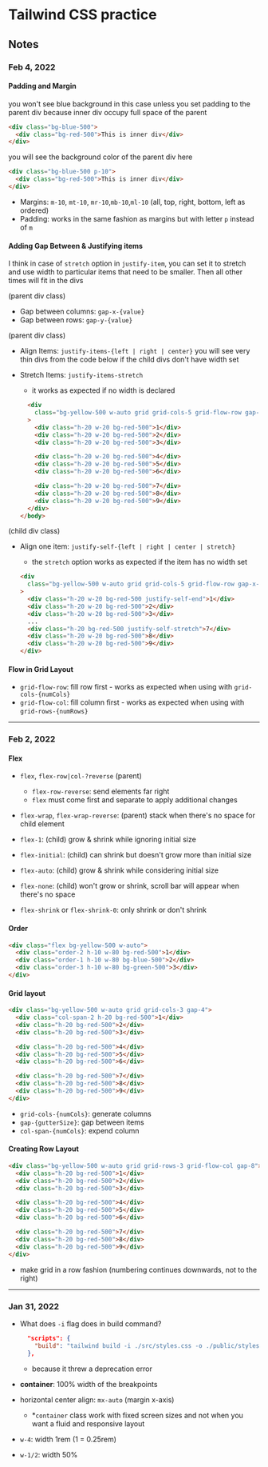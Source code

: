 # Tailwind CSS practice

## Notes

### Feb 4, 2022

#### Padding and Margin

you won't see blue background in this case unless you set padding to the parent div because inner div occupy full space of the parent

```html
<div class="bg-blue-500">
  <div class="bg-red-500">This is inner div</div>
</div>
```

you will see the background color of the parent div here

```html
<div class="bg-blue-500 p-10">
  <div class="bg-red-500">This is inner div</div>
</div>
```

- Margins: `m-10`, `mt-10`, `mr-10`,`mb-10`,`ml-10` (all, top, right, bottom, left as ordered)
- Padding: works in the same fashion as margins but with letter `p` instead of `m`

#### Adding Gap Between & Justifying items

I think in case of `stretch` option in `justify-item`, you can set it to stretch and use width to particular items that need to be smaller. Then all other times will fit in the divs

(parent div class)

- Gap between columns: `gap-x-{value}`
- Gap between rows: `gap-y-{value}`

(parent div class)

- Align Items: `justify-items-{left | right | center}`
  you will see very thin divs from the code below if the child divs don't have width set
- Stretch Items: `justify-items-stretch`

  - it works as expected if no width is declared

  ```html
    <div
      class="bg-yellow-500 w-auto grid grid-cols-5 grid-flow-row gap-x-2 gap-y-4 justify-items-center"
    >
      <div class="h-20 w-20 bg-red-500">1</div>
      <div class="h-20 w-20 bg-red-500">2</div>
      <div class="h-20 w-20 bg-red-500">3</div>

      <div class="h-20 w-20 bg-red-500">4</div>
      <div class="h-20 w-20 bg-red-500">5</div>
      <div class="h-20 w-20 bg-red-500">6</div>

      <div class="h-20 w-20 bg-red-500">7</div>
      <div class="h-20 w-20 bg-red-500">8</div>
      <div class="h-20 w-20 bg-red-500">9</div>
    </div>
  </body>
  ```

(child div class)

- Align one item: `justify-self-{left | right | center | stretch}`

  - the `stretch` option works as expected if the item has no width set

  ```html
  <div
    class="bg-yellow-500 w-auto grid grid-cols-5 grid-flow-row gap-x-2 gap-y-4"
  >
    <div class="h-20 w-20 bg-red-500 justify-self-end">1</div>
    <div class="h-20 w-20 bg-red-500">2</div>
    <div class="h-20 w-20 bg-red-500">3</div>
    ...
    <div class="h-20 bg-red-500 justify-self-stretch">7</div>
    <div class="h-20 w-20 bg-red-500">8</div>
    <div class="h-20 w-20 bg-red-500">9</div>
  </div>
  ```

#### Flow in Grid Layout

- `grid-flow-row`: fill row first - works as expected when using with `grid-cols-{numCols}`
- `grid-flow-col`: fill column first - works as expected when using with `grid-rows-{numRows}`

---

### Feb 2, 2022

#### Flex

- `flex`, `flex-row|col-?reverse` (parent)
  - `flex-row-reverse`: send elements far right
  - `flex` must come first and separate to apply additional changes
- `flex-wrap`, `flex-wrap-reverse`: (parent) stack when there's no space for child element

- `flex-1`: (child) grow & shrink while ignoring initial size
- `flex-initial`: (child) can shrink but doesn't grow more than initial size
- `flex-auto`: (child) grow & shrink while considering initial size
- `flex-none`: (child) won't grow or shrink, scroll bar will appear when there's no space
- `flex-shrink` or `flex-shrink-0`: only shrink or don't shrink

#### Order

```html
<div class="flex bg-yellow-500 w-auto">
  <div class="order-2 h-10 w-80 bg-red-500">1</div>
  <div class="order-1 h-10 w-80 bg-blue-500">2</div>
  <div class="order-3 h-10 w-80 bg-green-500">3</div>
</div>
```

#### Grid layout

```html
<div class="bg-yellow-500 w-auto grid grid-cols-3 gap-4">
  <div class="col-span-2 h-20 bg-red-500">1</div>
  <div class="h-20 bg-red-500">2</div>
  <div class="h-20 bg-red-500">3</div>

  <div class="h-20 bg-red-500">4</div>
  <div class="h-20 bg-red-500">5</div>
  <div class="h-20 bg-red-500">6</div>

  <div class="h-20 bg-red-500">7</div>
  <div class="h-20 bg-red-500">8</div>
  <div class="h-20 bg-red-500">9</div>
</div>
```

- `grid-cols-{numCols}`: generate columns
- `gap-{gutterSize}`: gap between items
- `col-span-{numCols}`: expend column

#### Creating Row Layout

```html
<div class="bg-yellow-500 w-auto grid grid-rows-3 grid-flow-col gap-8">
  <div class="h-20 bg-red-500">1</div>
  <div class="h-20 bg-red-500">2</div>
  <div class="h-20 bg-red-500">3</div>

  <div class="h-20 bg-red-500">4</div>
  <div class="h-20 bg-red-500">5</div>
  <div class="h-20 bg-red-500">6</div>

  <div class="h-20 bg-red-500">7</div>
  <div class="h-20 bg-red-500">8</div>
  <div class="h-20 bg-red-500">9</div>
</div>
```

- make grid in a row fashion (numbering continues downwards, not to the right)

---

### Jan 31, 2022

- What does `-i` flag does in build command?

  ```json
    "scripts": {
      "build": "tailwind build -i ./src/styles.css -o ./public/styles.css"
    },
  ```

  - because it threw a deprecation error

- **container**: 100% width of the breakpoints

- horizontal center align: `mx-auto` (margin x-axis)

  - \*`container` class work with fixed screen sizes and not when you want a fluid and responsive layout

- `w-4`: width 1rem (1 = 0.25rem)
- `w-1/2`: width 50%
